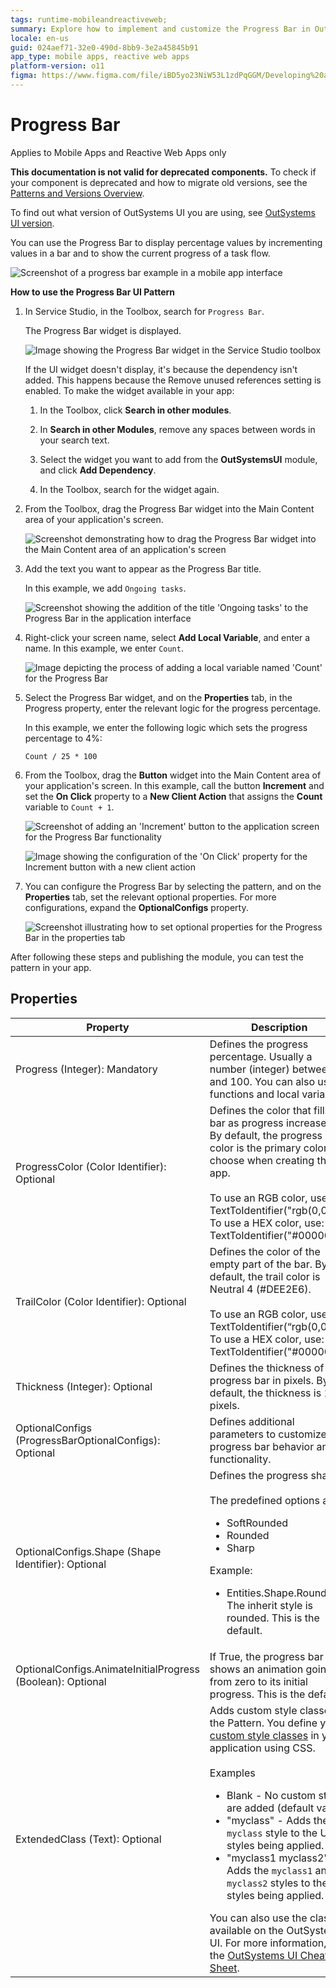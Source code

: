 ```yaml
---
tags: runtime-mobileandreactiveweb;
summary: Explore how to implement and customize the Progress Bar in OutSystems 11 for mobile and reactive web apps.
locale: en-us
guid: 024aef71-32e0-490d-8bb9-3e2a45845b91
app_type: mobile apps, reactive web apps
platform-version: o11
figma: https://www.figma.com/file/iBD5yo23NiW53L1zdPqGGM/Developing%20an%20Application?node-id=218:47
---
```


# Progress Bar

<div class="info" markdown="1">

Applies to Mobile Apps and Reactive Web Apps only

</div>

<div class="info" markdown="1">

**This documentation is not valid for deprecated components.** To check if your component is deprecated and how to migrate old versions, see the [Patterns and Versions Overview](https://outsystemsui.outsystems.com/OutsystemsUiWebsite/MigrationOverview).

To find out what version of OutSystems UI you are using, see [OutSystems UI version](../../intro.md#outsystems-ui-version).

</div>

You can use the Progress Bar to display percentage values by incrementing values in a bar and to show the current progress of a task flow.

![Screenshot of a progress bar example in a mobile app interface](images/progressbar-example-ss.png "Progress Bar Example")

**How to use the Progress Bar UI Pattern**

1. In Service Studio, in the Toolbox, search for `Progress Bar`.

    The Progress Bar widget is displayed.

    ![Image showing the Progress Bar widget in the Service Studio toolbox](images/progressbar-widget-ss.png "Progress Bar Widget in Service Studio")

    If the UI widget doesn't display, it's because the dependency isn't added. This happens because the Remove unused references setting is enabled. To make the widget available in your app:

    1. In the Toolbox, click **Search in other modules**.

    1. In **Search in other Modules**, remove any spaces between words in your search text.
    
    1. Select the widget you want to add from the **OutSystemsUI** module, and click **Add Dependency**.
    
    1. In the Toolbox, search for the widget again.

1. From the Toolbox, drag the Progress Bar widget into the Main Content area of your application's screen.

    ![Screenshot demonstrating how to drag the Progress Bar widget into the Main Content area of an application's screen](images/progressbar-dragwidget-ss.png "Dragging Progress Bar Widget to Screen")

1. Add the text you want to appear as the Progress Bar title.

    In this example, we add `Ongoing tasks`.

    ![Screenshot showing the addition of the title 'Ongoing tasks' to the Progress Bar in the application interface](images/progressbar-text-ss.png "Adding Title to Progress Bar")

1. Right-click your screen name, select **Add Local Variable**, and enter a name. In this example, we enter `Count`.

    ![Image depicting the process of adding a local variable named 'Count' for the Progress Bar](images/progressbar-var-ss.png "Adding Local Variable for Progress Bar")

1. Select the Progress Bar widget, and on the **Properties** tab, in the Progress property, enter the relevant logic for the progress percentage.

    In this example, we enter the following logic which sets the progress percentage to 4%:

    ``Count / 25 * 100``

1. From the Toolbox, drag the **Button** widget into the Main Content area of your application's screen. In this example, call the button **Increment** and set the **On Click** property to a **New Client Action** that assigns the **Count** variable to ``Count + 1``.

    ![Screenshot of adding an 'Increment' button to the application screen for the Progress Bar functionality](images/progressbar-button-ss.png "Adding Increment Button")

    ![Image showing the configuration of the 'On Click' property for the Increment button with a new client action](images/progressbar-assign-ss.png "Setting the Assign Action for Button")

1. You can configure the Progress Bar by selecting the pattern, and on the **Properties** tab, set the relevant optional properties. For more configurations, expand the **OptionalConfigs** property.

    ![Screenshot illustrating how to set optional properties for the Progress Bar in the properties tab](images/progressbar-prop-ss.png "Setting Optional Properties of Progress Bar")

After following these steps and publishing the module, you can test the pattern in your app.

## Properties

| Property| Description|
|---|---|
|Progress (Integer): Mandatory|Defines the progress percentage. Usually a number (integer) between 0 and 100. You can also use functions and local variables.|
|ProgressColor (Color Identifier): Optional|Defines the color that fills the bar as progress increases. By default, the progress color is the primary color you choose when creating the app.<br/><br/>To use an RGB color, use: TextToIdentifier("rgb(0,0,0)")<br/>To use a HEX color, use: TextToIdentifier("#000000")|
|TrailColor (Color Identifier): Optional|Defines the color of the empty part of the bar. By default, the trail color is Neutral 4 (#DEE2E6).<br/><br/>To use an RGB color, use: TextToIdentifier(“rgb(0,0,0)“)<br/>To use a HEX color, use: TextToIdentifier("#000000")|
|Thickness (Integer): Optional|Defines the thickness of the progress bar in pixels. By default, the thickness is 12 pixels.|
|OptionalConfigs (ProgressBarOptionalConfigs): Optional| Defines additional parameters to customize the progress bar behavior and functionality.|
|OptionalConfigs.Shape (Shape Identifier): Optional| Defines the progress shape.<br/><br/>The predefined options are:<ul><li>SoftRounded</li><li>Rounded</li><li>Sharp</li></ul>Example:<ul><li>Entities.Shape.Rounded - The inherit style is rounded. This is the default.</li></ul>|
|OptionalConfigs.AnimateInitialProgress (Boolean): Optional| If True, the progress bar shows an animation going from zero to its initial progress. This is the default.|
|ExtendedClass (Text): Optional| Adds custom style classes to the Pattern. You define your [custom style classes](../../../look-feel/css.md) in your application using CSS.<br/><br/>Examples <ul><li>Blank - No custom styles are added (default value).</li><li>"myclass" - Adds the ``myclass`` style to the UI styles being applied.</li><li>"myclass1 myclass2" - Adds the ``myclass1`` and ``myclass2`` styles to the UI styles being applied.</li></ul>You can also use the classes available on the OutSystems UI. For more information, see the [OutSystems UI Cheat Sheet](https://outsystemsui.outsystems.com/OutSystemsUIWebsite/CheatSheet).|
